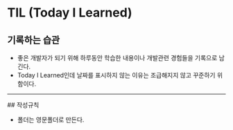 # TIL (Today I Learned)
  ## 기록하는 습관
  
* 좋은 개발자가 되기 위해 하루동안 학습한 내용이나 개발관련 경험들을 기록으로 남긴다.
* Today I Learned인데 날짜를 표시하지 않는 이유는 조급해지지 않고 꾸준하기 위함이다.
<hr>
## 작성규칙

* 폴더는 영문폴더로 만든다.
